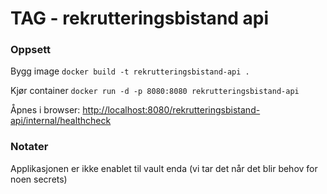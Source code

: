 # TAG - rekrutteringsbistand api


### Oppsett

Bygg image
`docker build -t rekrutteringsbistand-api .`

Kjør container
`docker run -d -p 8080:8080 rekrutteringsbistand-api`

Åpnes i browser: [http://localhost:8080/rekrutteringsbistand-api/internal/healthcheck](http://localhost:8080/rekrutteringsbistand-api/internal/healthcheck)

### Notater
Applikasjonen er ikke enablet til vault enda (vi tar det når det blir behov for noen secrets)
